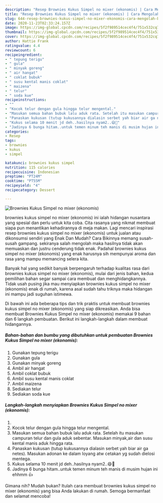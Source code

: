```yaml
---
description: "Resep Brownies Kukus Simpel no mixer (ekonomis) | Cara Mengolah Brownies Kukus Simpel no mixer (ekonomis) Yang Sempurna"
title: "Resep Brownies Kukus Simpel no mixer (ekonomis) | Cara Mengolah Brownies Kukus Simpel no mixer (ekonomis) Yang Sempurna"
slug: 644-resep-brownies-kukus-simpel-no-mixer-ekonomis-cara-mengolah-brownies-kukus-simpel-no-mixer-ekonomis-yang-sempurna
date: 2020-11-23T02:33:24.157Z
image: https://img-global.cpcdn.com/recipes/5f2f989514cec4f4/751x532cq70/brownies-kukus-simpel-no-mixer-ekonomis-foto-resep-utama.jpg
thumbnail: https://img-global.cpcdn.com/recipes/5f2f989514cec4f4/751x532cq70/brownies-kukus-simpel-no-mixer-ekonomis-foto-resep-utama.jpg
cover: https://img-global.cpcdn.com/recipes/5f2f989514cec4f4/751x532cq70/brownies-kukus-simpel-no-mixer-ekonomis-foto-resep-utama.jpg
author: Hattie Frank
ratingvalue: 4.4
reviewcount: 6
recipeingredient:
- " tepung terigu"
- " gula"
- " minyak goreng"
- " air hangat"
- " coklat bubuk"
- " susu kental manis coklat"
- " maizena"
- " telur"
- " soda kue"
recipeinstructions:
- ""
- "Kocok telur dengan gula hingga telur mengental."
- "Masukan semua bahan bubuk lalu aduk rata. Setelah itu masukan campuran telur dan gula aduk sebentar. Masukan minyak,air dan susu kental manis aduk hingga rata."
- "Panaskan kukusan (tutup kukusannya dialasin serbet yah biar air ga netes). Masukan adonan ke dalam loyang atw cetakan yg sudah dielosi mentega."
- "Kukus selama 10 menit jd deh..hasilnya nyam2..😄🐸"
- "Jadinya 6 bunga hitam..untuk temen minum teh manis di musim hujan ini ehhmm 👍"
categories:
- Resep
tags:
- brownies
- kukus
- simpel

katakunci: brownies kukus simpel 
nutrition: 115 calories
recipecuisine: Indonesian
preptime: "PT24M"
cooktime: "PT55M"
recipeyield: "4"
recipecategory: Dessert

---
```



![Brownies Kukus Simpel no mixer (ekonomis)](https://img-global.cpcdn.com/recipes/5f2f989514cec4f4/751x532cq70/brownies-kukus-simpel-no-mixer-ekonomis-foto-resep-utama.jpg)


brownies kukus simpel no mixer (ekonomis) ini ialah hidangan nusantara yang spesial dan perlu untuk kita coba. Cita rasanya yang nikmat membuat siapa pun menantikan kehadirannya di meja makan.
Lagi mencari inspirasi resep brownies kukus simpel no mixer (ekonomis) untuk jualan atau dikonsumsi sendiri yang Enak Dan Mudah? Cara Bikinnya memang susah-susah gampang. sekiranya salah mengolah maka hasilnya tidak akan memuaskan dan justru cenderung tidak enak. Padahal brownies kukus simpel no mixer (ekonomis) yang enak harusnya sih mempunyai aroma dan rasa yang mampu memancing selera kita.



Banyak hal yang sedikit banyak berpengaruh terhadap kualitas rasa dari brownies kukus simpel no mixer (ekonomis), mulai dari jenis bahan, kedua pemilihan bahan segar sampai cara membuat dan menghidangkannya. Tidak usah pusing jika mau menyiapkan brownies kukus simpel no mixer (ekonomis) enak di rumah, karena asal sudah tahu triknya maka hidangan ini mampu jadi suguhan istimewa.


Di bawah ini ada beberapa tips dan trik praktis untuk membuat brownies kukus simpel no mixer (ekonomis) yang siap dikreasikan. Anda bisa membuat Brownies Kukus Simpel no mixer (ekonomis) memakai 9 bahan dan 6 langkah pembuatan. Berikut ini langkah-langkah dalam membuat hidangannya.

<!--inarticleads1-->

##### Bahan-bahan dan bumbu yang dibutuhkan untuk pembuatan Brownies Kukus Simpel no mixer (ekonomis):

1. Gunakan  tepung terigu
1. Gunakan  gula
1. Gunakan  minyak goreng
1. Ambil  air hangat
1. Ambil  coklat bubuk
1. Ambil  susu kental manis coklat
1. Ambil  maizena
1. Sediakan  telur
1. Sediakan  soda kue




<!--inarticleads2-->

##### Langkah-langkah menyiapkan Brownies Kukus Simpel no mixer (ekonomis):

1. 
1. Kocok telur dengan gula hingga telur mengental.
1. Masukan semua bahan bubuk lalu aduk rata. Setelah itu masukan campuran telur dan gula aduk sebentar. Masukan minyak,air dan susu kental manis aduk hingga rata.
1. Panaskan kukusan (tutup kukusannya dialasin serbet yah biar air ga netes). Masukan adonan ke dalam loyang atw cetakan yg sudah dielosi mentega.
1. Kukus selama 10 menit jd deh..hasilnya nyam2..😄🐸
1. Jadinya 6 bunga hitam..untuk temen minum teh manis di musim hujan ini ehhmm 👍




Gimana nih? Mudah bukan? Itulah cara membuat brownies kukus simpel no mixer (ekonomis) yang bisa Anda lakukan di rumah. Semoga bermanfaat dan selamat mencoba!
